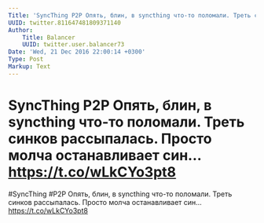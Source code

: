 ```yaml
---
Title: 'SyncThing P2P Опять, блин, в syncthing что-то поломали. Треть синков рассыпалась. Просто молча останавливает син… https://t.co/wLkCYo3pt8'
UUID: twitter.811647481809371140
Author:
    Title: Balancer
    UUID: twitter.user.balancer73
Date: 'Wed, 21 Dec 2016 22:00:14 +0300'
Type: Post
Markup: Text
---
```


# SyncThing P2P Опять, блин, в syncthing что-то поломали. Треть синков рассыпалась. Просто молча останавливает син… https://t.co/wLkCYo3pt8

#SyncThing #P2P Опять, блин, в syncthing что-то поломали.
Треть синков рассыпалась. Просто молча останавливает син…
https://t.co/wLkCYo3pt8